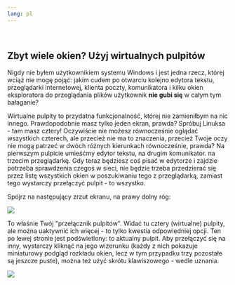 ```yaml
---
lang: pl
---
```

﻿



<h2>Zbyt wiele okien? Użyj wirtualnych pulpitów</h2>

Nigdy nie byłem użytkownikiem systemu Windows i jest jedna rzecz,
której wciąż nie mogę pojąć: jakim cudem po otwarciu kolejno edytora
tekstu, przeglądarki internetowej, klienta poczty, komunikatora i kilku
okien eksploratora do przeglądania plików użytkownik <b>nie gubi się</b>
w całym tym bałaganie?

Wirtualne pulpity to przydatna funkcjonalność, której nie zamieniłbym
na nic innego. Prawdopodobnie masz tylko jeden ekran, prawda? Spróbuj
Linuksa - tam masz cztery! Oczywiście nie możesz równocześnie oglądać
wszystkich czterech, ale przecież nie ma to znaczenia, przecież Twoje
oczy nie mogą patrzeć w dwóch różnych kierunkach równocześnie, prawda?
Na pierwszym pulpicie umieśćmy edytor tekstu, na drugim komunikator.
na trzecim przeglądarkę. Gdy teraz będziesz coś pisać w edytorze
i zajdzie potrzeba sprawdzenia czegoś w sieci, nie będzie trzeba
przedzierać się przez listę wszystkich okien w poszukiwaniu tego
z przeglądarką, zamiast tego wystarczy przełączyć pulpit - to wszystko.

Spójrz na następujący zrzut ekranu, na prawy dolny róg:

<img src="Images/workspaces.png" border="0"/>

To właśnie Twój "przełącznik pulpitów". Widać tu cztery (wirtualne)
pulpity, ale można uaktywnić ich więcej - to tylko kwestia odpowiedniej
opcji. Ten po lewej stronie jest podświetlony: to aktualny pulpit. Aby
przełączyć się na inny, wystarczy kliknąć na jego wizerunku (każdy z nich
pokazuje miniaturowy podgląd rozkładu okien, lecz w tym przypadku trzy
pozostałe są jeszcze puste), można też użyć skrótu klawiszowego - wedle
uznania.

<img src="Images/workspaces_full.png" border="0"/>




